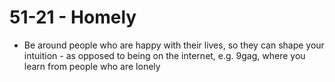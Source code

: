 # 51-21 - Homely
<!-- #daily/home -->

* Be around people who are happy with their lives, so they can shape your intuition - as opposed to being on the internet, e.g. 9gag, where you learn from people who are lonely

<!-- {BearID:B382800A-7CFB-4FE7-BF5B-A03EBF92B26A-17399-0000016579879BFA} -->
